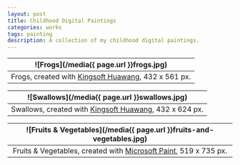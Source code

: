 ```yaml
---
layout: post
title: Childhood Digital Paintings
categories: works
tags: painting
description: A collection of my childhood digital paintings.
---
```


![Frogs](/media{{ page.url }}frogs.jpg) |
:----------: |
Frogs, created with [Kingsoft Huawang](http://cp.iciba.com/huawang.html), 432 x 561 px. |

![Swallows](/media{{ page.url }}swallows.jpg) |
:----------: |
Swallows, created with [Kingsoft Huawang](http://cp.iciba.com/huawang.html), 432 x 624 px. |

![Fruits & Vegetables](/media{{ page.url }}fruits-and-vegetables.jpg) |
:----------: |
Fruits & Vegetables, created with [Microsoft Paint](https://en.wikipedia.org/wiki/Microsoft_Paint), 519 x 735 px. |
